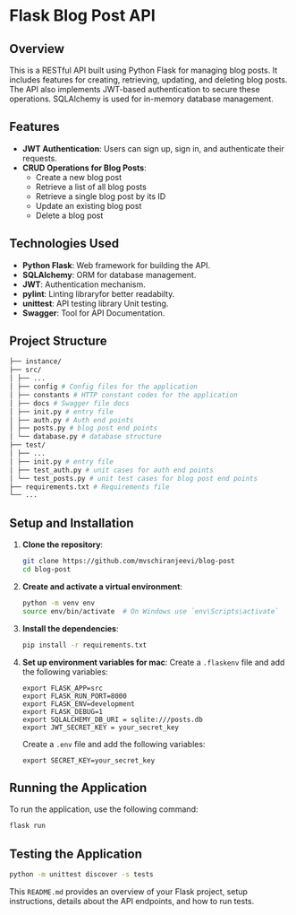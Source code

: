# Flask Blog Post API

## Overview

This is a RESTful API built using Python Flask for managing blog posts. It includes features for creating, retrieving, updating, and deleting blog posts. The API also implements JWT-based authentication to secure these operations. SQLAlchemy is used for in-memory database management.

## Features

- **JWT Authentication**: Users can sign up, sign in, and authenticate their requests.
- **CRUD Operations for Blog Posts**:
  - Create a new blog post
  - Retrieve a list of all blog posts
  - Retrieve a single blog post by its ID
  - Update an existing blog post
  - Delete a blog post

## Technologies Used

- **Python Flask**: Web framework for building the API.
- **SQLAlchemy**: ORM for database management.
- **JWT**: Authentication mechanism.
- **pylint**: Linting libraryfor better readabilty.
- **unittest**: API testing library Unit testing.
- **Swagger**: Tool for API Documentation.

## Project Structure

```bash
├── instance/
├── src/
│ ├── ...
│ ├── config # Config files for the application
│ ├── constants # HTTP constant codes for the application
│ ├── docs # Swagger file docs
│ ├── init.py # entry file
│ ├── auth.py # Auth end points
│ ├── posts.py # blog post end points
│ └── database.py # database structure
├── test/
│ ├── ...
│ ├── init.py # entry file
│ ├── test_auth.py # unit cases for auth end points
│ └── test_posts.py # unit test cases for blog post end points
├── requirements.txt # Requirements file
└── ...
```

## Setup and Installation

1. **Clone the repository**:

   ```bash
   git clone https://github.com/mvschiranjeevi/blog-post
   cd blog-post
   ```

2. **Create and activate a virtual environment**:

   ```bash
   python -m venv env
   source env/bin/activate  # On Windows use `env\Scripts\activate`
   ```

3. **Install the dependencies**:

   ```bash
   pip install -r requirements.txt
   ```

4. **Set up environment variables for mac**:
   Create a `.flaskenv` file and add the following variables:
   ```flaskenv
   export FLASK_APP=src
   export FLASK_RUN_PORT=8000
   export FLASK_ENV=development
   export FLASK_DEBUG=1
   export SQLALCHEMY_DB_URI = sqlite:///posts.db
   export JWT_SECRET_KEY = your_secret_key
   ```
   Create a `.env` file and add the following variables:
   ```env
   export SECRET_KEY=your_secret_key
   ```

## Running the Application

To run the application, use the following command:

```bash
flask run
```

## Testing the Application

```bash
python -m unittest discover -s tests
```

This `README.md` provides an overview of your Flask project, setup instructions, details about the API endpoints, and how to run tests.
